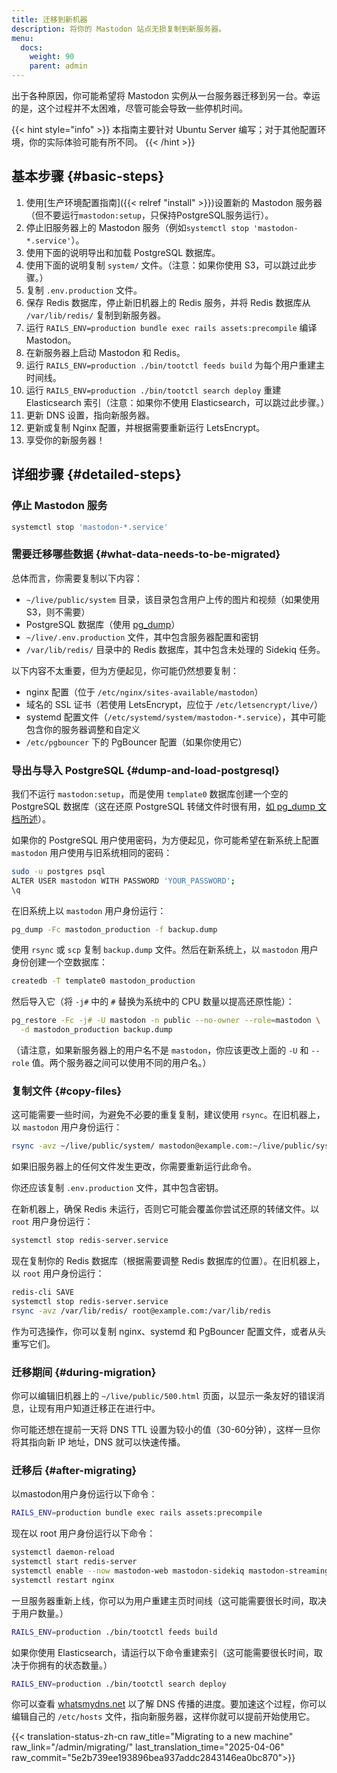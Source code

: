 ```yaml
---
title: 迁移到新机器
description: 将你的 Mastodon 站点无损复制到新服务器。
menu:
  docs:
    weight: 90
    parent: admin
---
```


出于各种原因，你可能希望将 Mastodon 实例从一台服务器迁移到另一台。幸运的是，这个过程并不太困难，尽管可能会导致一些停机时间。

{{< hint style="info" >}}
本指南主要针对 Ubuntu Server 编写；对于其他配置环境，你的实际体验可能有所不同。
{{< /hint >}}

## 基本步骤 {#basic-steps}

1. 使用[生产环境配置指南]({{< relref "install" >}})设置新的 Mastodon 服务器（但不要运行`mastodon:setup`，只保持PostgreSQL服务运行）。
2. 停止旧服务器上的 Mastodon 服务（例如`systemctl stop 'mastodon-*.service'`）。
3. 使用下面的说明导出和加载 PostgreSQL 数据库。
4. 使用下面的说明复制 `system/` 文件。（注意：如果你使用 S3，可以跳过此步骤。）
5. 复制 `.env.production` 文件。
6. 保存 Redis 数据库，停止新旧机器上的 Redis 服务，并将 Redis 数据库从 `/var/lib/redis/` 复制到新服务器。
7. 运行 `RAILS_ENV=production bundle exec rails assets:precompile` 编译 Mastodon。
8. 在新服务器上启动 Mastodon 和 Redis。
9. 运行 `RAILS_ENV=production ./bin/tootctl feeds build` 为每个用户重建主时间线。
10. 运行 `RAILS_ENV=production ./bin/tootctl search deploy` 重建 Elasticsearch 索引（注意：如果你不使用 Elasticsearch，可以跳过此步骤。）
11. 更新 DNS 设置，指向新服务器。
12. 更新或复制 Nginx 配置，并根据需要重新运行 LetsEncrypt。
13. 享受你的新服务器！

## 详细步骤 {#detailed-steps}

### 停止 Mastodon 服务

```bash
systemctl stop 'mastodon-*.service'
```

### 需要迁移哪些数据 {#what-data-needs-to-be-migrated}

总体而言，你需要复制以下内容：

* `~/live/public/system` 目录，该目录包含用户上传的图片和视频（如果使用 S3，则不需要）
* PostgreSQL 数据库（使用 [pg_dump](https://www.postgresql.org/docs/9.1/static/backup-dump.html)）
* `~/live/.env.production` 文件，其中包含服务器配置和密钥
* `/var/lib/redis/` 目录中的 Redis 数据库，其中包含未处理的 Sidekiq 任务。

以下内容不太重要，但为方便起见，你可能仍然想要复制：

* nginx 配置（位于 `/etc/nginx/sites-available/mastodon`）
* 域名的 SSL 证书（若使用 LetsEncrypt，应位于 `/etc/letsencrypt/live/`）
* systemd 配置文件（`/etc/systemd/system/mastodon-*.service`），其中可能包含你的服务器调整和自定义
* `/etc/pgbouncer` 下的 PgBouncer 配置（如果你使用它）

### 导出与导入 PostgreSQL {#dump-and-load-postgresql}

我们不运行 `mastodon:setup`，而是使用 `template0` 数据库创建一个空的 PostgreSQL 数据库（这在还原 PostgreSQL 转储文件时很有用，[如 pg_dump 文档所述](https://www.postgresql.org/docs/9.1/static/backup-dump.html#BACKUP-DUMP-RESTORE)）。  

如果你的 PostgreSQL 用户使用密码，为方便起见，你可能希望在新系统上配置 `mastodon` 用户使用与旧系统相同的密码：

```bash
sudo -u postgres psql  
ALTER USER mastodon WITH PASSWORD 'YOUR_PASSWORD';  
\q
```

在旧系统上以 `mastodon` 用户身份运行：

```bash
pg_dump -Fc mastodon_production -f backup.dump
```

使用 `rsync` 或 `scp` 复制 `backup.dump` 文件。然后在新系统上，以 `mastodon` 用户身份创建一个空数据库：

```bash
createdb -T template0 mastodon_production
```

然后导入它（将 `-j#` 中的 `#` 替换为系统中的 CPU 数量以提高还原性能）：

```bash
pg_restore -Fc -j# -U mastodon -n public --no-owner --role=mastodon \
  -d mastodon_production backup.dump
```

（请注意，如果新服务器上的用户名不是 `mastodon`，你应该更改上面的 `-U` 和 `--role` 值。两个服务器之间可以使用不同的用户名。）

### 复制文件 {#copy-files}

这可能需要一些时间，为避免不必要的重复复制，建议使用 `rsync`。在旧机器上，以 `mastodon` 用户身份运行：

```bash
rsync -avz ~/live/public/system/ mastodon@example.com:~/live/public/system/
```

如果旧服务器上的任何文件发生更改，你需要重新运行此命令。  

你还应该复制 `.env.production` 文件，其中包含密钥。

在新机器上，确保 Redis 未运行，否则它可能会覆盖你尝试还原的转储文件。以 `root` 用户身份运行：

```bash
systemctl stop redis-server.service
```

现在复制你的 Redis 数据库（根据需要调整 Redis 数据库的位置）。在旧机器上，以 `root` 用户身份运行：

```bash
redis-cli SAVE
systemctl stop redis-server.service
rsync -avz /var/lib/redis/ root@example.com:/var/lib/redis
```

作为可选操作，你可以复制 nginx、systemd 和 PgBouncer 配置文件，或者从头重写它们。

### 迁移期间 {#during-migration}

你可以编辑旧机器上的 `~/live/public/500.html` 页面，以显示一条友好的错误消息，让现有用户知道迁移正在进行中。

你可能还想在提前一天将 DNS TTL 设置为较小的值（30-60分钟），这样一旦你将其指向新 IP 地址，DNS 就可以快速传播。

### 迁移后 {#after-migrating}

以mastodon用户身份运行以下命令：  

```bash
RAILS_ENV=production bundle exec rails assets:precompile  
```

现在以 root 用户身份运行以下命令：

```bash
systemctl daemon-reload
systemctl start redis-server  
systemctl enable --now mastodon-web mastodon-sidekiq mastodon-streaming  
systemctl restart nginx
```

一旦服务器重新上线，你可以为用户重建主页时间线（这可能需要很长时间，取决于用户数量。）

```bash
RAILS_ENV=production ./bin/tootctl feeds build
```

如果你使用 Elasticsearch，请运行以下命令重建索引（这可能需要很长时间，取决于你拥有的状态数量。）

```bash
RAILS_ENV=production ./bin/tootctl search deploy
```

你可以查看 [whatsmydns.net](https://whatsmydns.net/) 以了解 DNS 传播的进度。要加速这个过程，你可以编辑自己的 `/etc/hosts` 文件，指向新服务器，这样你就可以提前开始使用它。

{{< translation-status-zh-cn raw_title="Migrating to a new machine" raw_link="/admin/migrating/" last_translation_time="2025-04-06" raw_commit="5e2b739ee193896bea937addc2843146ea0bc870">}}
